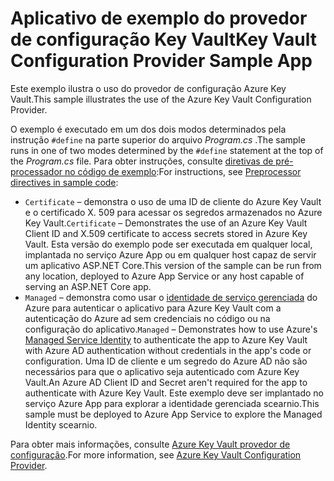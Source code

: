 # <a name="key-vault-configuration-provider-sample-app"></a><span data-ttu-id="d4e08-101">Aplicativo de exemplo do provedor de configuração Key Vault</span><span class="sxs-lookup"><span data-stu-id="d4e08-101">Key Vault Configuration Provider Sample App</span></span>

<span data-ttu-id="d4e08-102">Este exemplo ilustra o uso do provedor de configuração Azure Key Vault.</span><span class="sxs-lookup"><span data-stu-id="d4e08-102">This sample illustrates the use of the Azure Key Vault Configuration Provider.</span></span>

<span data-ttu-id="d4e08-103">O exemplo é executado em um dos dois modos determinados pela instrução `#define` na parte superior do arquivo *Program.cs* .</span><span class="sxs-lookup"><span data-stu-id="d4e08-103">The sample runs in one of two modes determined by the `#define` statement at the top of the *Program.cs* file.</span></span> <span data-ttu-id="d4e08-104">Para obter instruções, consulte [diretivas de pré-processador no código de exemplo](https://docs.microsoft.com/aspnet/core#preprocessor-directives-in-sample-code):</span><span class="sxs-lookup"><span data-stu-id="d4e08-104">For instructions, see [Preprocessor directives in sample code](https://docs.microsoft.com/aspnet/core#preprocessor-directives-in-sample-code):</span></span>

* <span data-ttu-id="d4e08-105">`Certificate` &ndash; demonstra o uso de uma ID de cliente do Azure Key Vault e o certificado X. 509 para acessar os segredos armazenados no Azure Key Vault.</span><span class="sxs-lookup"><span data-stu-id="d4e08-105">`Certificate` &ndash; Demonstrates the use of an Azure Key Vault Client ID and X.509 certificate to access secrets stored in Azure Key Vault.</span></span> <span data-ttu-id="d4e08-106">Esta versão do exemplo pode ser executada em qualquer local, implantada no serviço Azure App ou em qualquer host capaz de servir um aplicativo ASP.NET Core.</span><span class="sxs-lookup"><span data-stu-id="d4e08-106">This version of the sample can be run from any location, deployed to Azure App Service or any host capable of serving an ASP.NET Core app.</span></span>
* <span data-ttu-id="d4e08-107">`Managed` &ndash; demonstra como usar o [identidade de serviço gerenciada](https://docs.microsoft.com/azure/active-directory/managed-identities-azure-resources/overview) do Azure para autenticar o aplicativo para Azure Key Vault com a autenticação do Azure ad sem credenciais no código ou na configuração do aplicativo.</span><span class="sxs-lookup"><span data-stu-id="d4e08-107">`Managed` &ndash; Demonstrates how to use Azure's [Managed Service Identity](https://docs.microsoft.com/azure/active-directory/managed-identities-azure-resources/overview) to authenticate the app to Azure Key Vault with Azure AD authentication without credentials in the app's code or configuration.</span></span> <span data-ttu-id="d4e08-108">Uma ID de cliente e um segredo do Azure AD não são necessários para que o aplicativo seja autenticado com Azure Key Vault.</span><span class="sxs-lookup"><span data-stu-id="d4e08-108">An Azure AD Client ID and Secret aren't required for the app to authenticate with Azure Key Vault.</span></span> <span data-ttu-id="d4e08-109">Este exemplo deve ser implantado no serviço Azure App para explorar a identidade gerenciada scearnio.</span><span class="sxs-lookup"><span data-stu-id="d4e08-109">This sample must be deployed to Azure App Service to explore the Managed Identity scearnio.</span></span>

<span data-ttu-id="d4e08-110">Para obter mais informações, consulte [Azure Key Vault provedor de configuração](https://docs.microsoft.com/aspnet/core/security/key-vault-configuration).</span><span class="sxs-lookup"><span data-stu-id="d4e08-110">For more information, see [Azure Key Vault Configuration Provider](https://docs.microsoft.com/aspnet/core/security/key-vault-configuration).</span></span>
